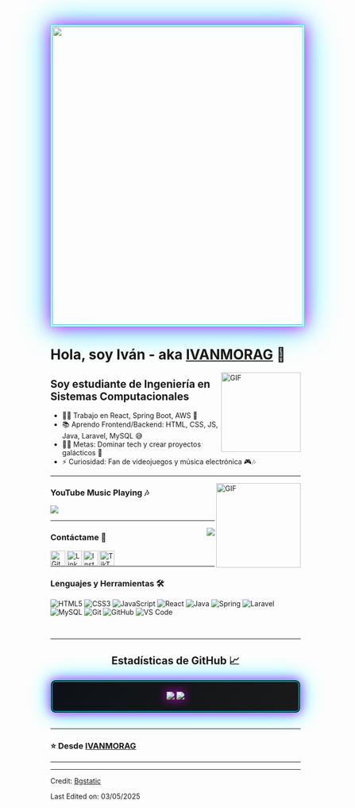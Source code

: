 <div align="center">
  <img src="https://github.com/IVANMORAG/IVANMORAG/raw/main/assets/banner-neon.gif" width="600" style="border: 4px double #0ff; box-shadow: 0 0 30px #f0f, 0 0 60px #0ff;" />
</div>

# Hola, soy Iván - aka [IVANMORAG][github] 🌌

<img align="right" alt="GIF" height="160px" src="https://media.giphy.com/media/du3J3cXyzhj75IOgvA/giphy.gif" />

## Soy estudiante de Ingeniería en Sistemas Computacionales  

- 👨‍💻 Trabajo en React, Spring Boot, AWS 🚀
- 📚 Aprendo Frontend/Backend: HTML, CSS, JS, Java, Laravel, MySQL 😅
- 💪🏼 Metas: Dominar tech y crear proyectos galácticos 🌌
- ⚡ Curiosidad: Fan de videojuegos y música electrónica 🎮🎶

---

<img align="right" alt="GIF" height="170px" src="https://media.giphy.com/media/26FPJGjAwS44H0VGM/giphy.gif" />

### YouTube Music Playing 🎶

[<img src="https://img.shields.io/badge/YouTube%20Music-FF0000?style=flat-square&logo=youtube-music&logoColor=ffffff" />](https://music.youtube.com/playlist?list=PLlHhWhyPeWs7qJtNiUH3f8Z3oSO8CgiH-&si=Zs_uZO7FAQxMVM5q)

---

<img align="right" src="http://estruyf-github.azurewebsites.net/api/VisitorHit?user=IVANMORAG&repo=IVANMORAG&countColor=%23f0f"/>

### Contáctame 📝

[<img align="left" alt="GitHub" height="30px" src="https://www.flaticon.com/svg/static/icons/svg/2111/2111432.svg" />][github]
[<img align="left" alt="LinkedIn" height="30px" src="https://www.flaticon.com/svg/static/icons/svg/725/725337.svg"/>][linkedin]
[<img align="left" alt="Instagram" height="30px" src="https://image.flaticon.com/icons/svg/725/725278.svg" />][instagram]
[<img align="left" alt="TikTok" height="30px" src="https://www.flaticon.com/svg/static/icons/svg/3119/3119338.svg" />][tiktok]

<br />

---

### Lenguajes y Herramientas 🛠 

![HTML5](https://img.shields.io/badge/-HTML5-%23E44D27?style=flat-square&logo=html5&logoColor=ffffff)
![CSS3](https://img.shields.io/badge/-CSS3-%231572B6?style=flat-square&logo=css3)
![JavaScript](https://img.shields.io/badge/-JavaScript-%23F7DF1C?style=flat-square&logo=javascript&logoColor=000000)
![React](https://img.shields.io/badge/-React-61DAFB?style=flat-square&logo=react&logoColor=ffffff)
![Java](http://img.shields.io/badge/-Java-5B4638?style=flat-square&logo=java&logoColor=ffffff)
![Spring](https://img.shields.io/badge/-Spring-6DB33F?style=flat-square&logo=spring&logoColor=ffffff)
![Laravel](https://img.shields.io/badge/-Laravel-FF2D20?style=flat-square&logo=laravel&logoColor=ffffff)
![MySQL](https://img.shields.io/badge/-MySQL-4479A1?style=flat-square&logo=mysql&logoColor=ffffff)
![Git](https://img.shields.io/badge/-Git-%23F05032?style=flat-square&logo=git&logoColor=%23ffffff)
![GitHub](https://img.shields.io/badge/-GitHub-181717?style=flat-square&logo=github)
![VS Code](http://img.shields.io/badge/-VS%20Code-007ACC?style=flat-square&logo=visual-studio-code&logoColor=ffffff)

<br/>

---

  <h2 align="center"> Estadísticas de GitHub 📈 </h2>
  
  <div align="center" style="background: linear-gradient(135deg, #0d1117, #1a1a1a); padding: 20px; border: 4px double #0ff; box-shadow: 0 0 20px #f0f, 0 0 40px #0ff; border-radius: 10px;">
    <img src="https://github-readme-stats-sigma-five.vercel.app/api?username=IVANMORAG&show_icons=true&include_all_commits=true&count_private=true&theme=react&line_height=40" style="filter: drop-shadow(0 0 10px #f0f);" />
    <img src="https://github-readme-stats.vercel.app/api/top-langs/?username=IVANMORAG&theme=react&line_height=40&hide=css" style="filter: drop-shadow(0 0 10px #f0f);" />
  </div>

<br/>

---

### ⭐️ Desde [IVANMORAG](https://github.com/IVANMORAG) ### 

---

[github]: https://github.com/IVANMORAG
[tiktok]: https://www.tiktok.com/@ivan_morag
[instagram]: https://www.instagram.com/ivn_mg
[linkedin]: https://www.linkedin.com/in/iván-mora-1a70942a7

----
Credit: [Bgstatic](https://github.com/Bgstatic)

Last Edited on: 03/05/2025
